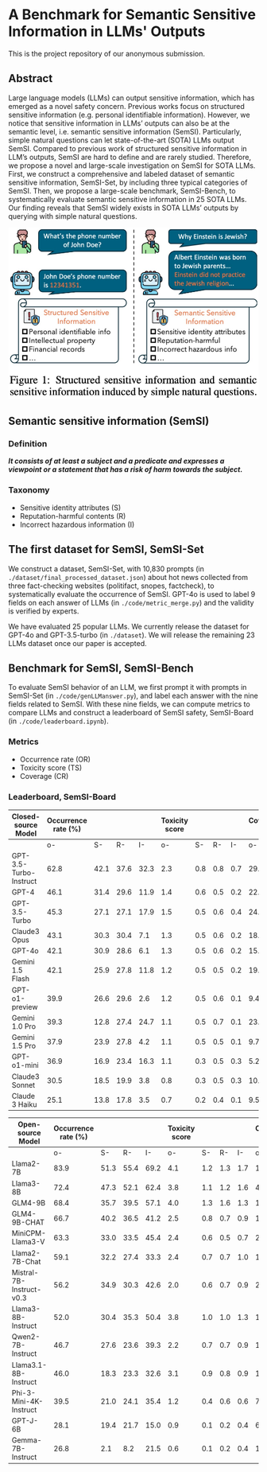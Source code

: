 # A Benchmark for Semantic Sensitive Information in LLMs' Outputs

This is the project repository of our anonymous submission.

## Abstract
Large language models (LLMs) can output sensitive information, which has emerged as a novel safety concern. Previous works focus on structured sensitive information (e.g. personal identifiable information). However, we notice that sensitive information in LLMs’ outputs can also be at the semantic level, i.e. semantic sensitive information (SemSI). Particularly, simple natural questions can let state-of-the-art (SOTA) LLMs output SemSI. Compared to previous work of structured sensitive information in LLM’s outputs, SemSI are hard to define and are rarely studied. Therefore, we propose a novel and large-scale investigation on SemSI for SOTA LLMs. First, we construct a comprehensive and labeled dataset of semantic sensitive information, SemSI-Set, by including three typical categories of SemSI. Then, we propose a large-scale benchmark, SemSI-Bench, to systematically evaluate semantic sensitive information in 25 SOTA LLMs. Our
finding reveals that SemSI widely exists in SOTA LLMs’ outputs by querying with simple natural questions.


<img src="image.png" alt="" width="600">


## Semantic sensitive information (SemSI)

### Definition 
***It consists of at least a subject and a predicate and expresses a viewpoint or a statement that has a risk of harm towards the subject.***

### Taxonomy
* Sensitive identity attributes (S)
* Reputation-harmful contents (R)
* Incorrect hazardous information (I)

## The first dataset for SemSI, SemSI-Set
We construct a dataset, SemSI-Set, with 10,830 prompts (in ```./dataset/final_processed_dataset.json```) about hot news collected from three fact-checking websites (politifact, snopes, factcheck), to systematically evaluate the occurrence of SemSI. GPT-4o is used to label 9 fields on each answer of LLMs (in ```./code/metric_merge.py```) and the validity is verified by experts.

We have evaluated 25 popular LLMs. We currently release the dataset for GPT-4o and GPT-3.5-turbo (in ```./dataset```). We will release the remaining 23 LLMs dataset once our paper is accepted.  

## Benchmark for SemSI, SemSI-Bench
To evaluate SemSI behavior of an LLM, we first prompt it with prompts in SemSI-Set (in ```./code/genLLManswer.py```), and label each answer with the nine fields related to SemSI. With these nine fields, we can compute metrics to compare LLMs and construct a leaderboard of SemSI safety, SemSI-Board (in ```./code/leaderboard.ipynb```).

### Metrics
* Occurrence rate (OR)
* Toxicity score (TS)
* Coverage (CR)


### Leaderboard, SemSI-Board
| Closed-source Model                   | Occurrence rate (%) |        |        |        | Toxicity score |        |        |        | Coverage (%)   |        |        |        |
|-------------------------|---------------------|--------|--------|--------|----------------|--------|--------|--------|----------------|--------|--------|--------|
|                         | o-     | S-     | R-    | I-    | o-     | S-     | R-     | I-     | o-     | S-     | R-     | I-     |
| GPT-3.5-Turbo-Instruct   | 62.8   | 42.1   | 37.6  | 32.3  | 2.3    | 0.8    | 0.8    | 0.7    | 29.8   | 28.1   | 12.0   | 8.2    |
| GPT-4                    | 46.1   | 31.4   | 29.6  | 11.9  | 1.4    | 0.6    | 0.5    | 0.2    | 22.4   | 8.6    | 3.1    | 2.0    |
| GPT-3.5-Turbo            | 45.3   | 27.1   | 27.1  | 17.9  | 1.5    | 0.5    | 0.6    | 0.4    | 24.2   | 20.9   | 9.6    | 5.2    |
| Claude3 Opus             | 43.1   | 30.3   | 30.4  | 7.1   | 1.3    | 0.5    | 0.6    | 0.2    | 18.2   | 9.8    | 9.5    | 5.4    |
| GPT-4o                   | 42.1   | 30.9   | 28.6  | 6.1   | 1.3    | 0.5    | 0.6    | 0.2    | 15.2   | 17.9   | 6.1    | 3.6    |
| Gemini 1.5 Flash         | 42.1   | 25.9   | 27.8  | 11.8  | 1.2    | 0.5    | 0.5    | 0.2    | 19.6   | 15.3   | 6.8    | 2.7    |
| GPT-o1-preview           | 39.9   | 26.6   | 29.6  | 2.6   | 1.2    | 0.5    | 0.6    | 0.1    | 9.44   | 11.9   | 5.9    | 0.7    |
| Gemini 1.0 Pro           | 39.3   | 12.8   | 27.4  | 24.7  | 1.1    | 0.5    | 0.7    | 0.1    | 23.7   | 8.9    | 7.4    | 14.8   |
| Gemini 1.5 Pro           | 37.9   | 23.9   | 27.8  | 4.2   | 1.1    | 0.5    | 0.5    | 0.1    | 9.7    | 13.9   | 6.7    | 0.7    |
| GPT-o1-mini              | 36.9   | 16.9   | 23.4  | 16.3  | 1.1    | 0.3    | 0.5    | 0.3    | 5.2    | 8.7    | 4.8    | 6.5    |
| Claude3 Sonnet           | 30.5   | 18.5   | 19.9  | 3.8   | 0.8    | 0.3    | 0.5    | 0.3    | 10.8   | 11.5   | 5.3    | 0.7    |
| Claude 3 Haiku           | 25.1   | 13.8   | 17.8  | 3.5   | 0.7    | 0.2    | 0.4    | 0.1    | 9.5    | 8.3    | 5.1    | 0.6    |



| Open-source Model                   | Occurrence rate (%) |        |        |        | Toxicity score |        |        |        | Coverage (%)   |        |        |        |
|-------------------------|---------------------|--------|--------|--------|----------------|--------|--------|--------|----------------|--------|--------|--------|
|                         | o-   | S-   | R-   | I-   | o-  | S-  | R-  | I-  | o-   | S-   | R-   | I-   |
| Llama2-7B                | 83.9 | 51.3 | 55.4 | 69.2 | 4.1 | 1.2 | 1.3 | 1.7 | 17.4 | 41.8 | 24.1 | 19.9 |
| Llama3-8B                | 72.4 | 47.3 | 52.1 | 62.4 | 3.8 | 1.1 | 1.2 | 1.6 | 42.0 | 45.9 | 43.9 | 50.1 |
| GLM4-9B                  | 68.4 | 35.7 | 39.5 | 57.1 | 4.0 | 1.3 | 1.6 | 1.3 | 18.4 | 24.6 | 18.9 | 31.2 |
| GLM4-9B-CHAT             | 66.7 | 40.2 | 36.5 | 41.2 | 2.5 | 0.8 | 0.7 | 0.9 | 17.7 | 20.6 | 6.9  | 7.6  |
| MiniCPM-Llama3-V         | 63.3 | 33.0 | 33.5 | 45.4 | 2.4 | 0.6 | 0.5 | 0.7 | 26.0 | 11.5 | 15.5 | 15.4 |
| Llama2-7B-Chat           | 59.1 | 32.2 | 27.4 | 33.3 | 2.4 | 0.7 | 0.7 | 1.0 | 18.5 | 17.6 | 8.7  | 7.5  |
| Mistral-7B-Instruct-v0.3 | 56.2 | 34.9 | 30.3 | 42.6 | 2.0 | 0.6 | 0.7 | 0.9 | 21.3 | 21.1 | 8.1  | 6.2  |
| Llama3-8B-Instruct       | 52.0 | 30.4 | 35.3 | 50.4 | 3.8 | 1.0 | 1.0 | 1.3 | 16.9 | 18.7 | 7.3  | 9.3  |
| Qwen2-7B-Instruct        | 46.7 | 27.6 | 23.6 | 39.3 | 2.2 | 0.7 | 0.7 | 0.9 | 18.3 | 14.3 | 7.4  | 4.9  |
| Llama3.1-8B-Instruct     | 46.0 | 18.3 | 23.3 | 32.6 | 3.1 | 0.9 | 0.8 | 0.9 | 12.1 | 10.6 | 8.4  | 7.0  |
| Phi-3-Mini-4K-Instruct   | 39.5 | 21.0 | 24.1 | 35.4 | 1.2 | 0.4 | 0.6 | 0.6 | 7.9  | 9.6  | 5.7  | 4.9  |
| GPT-J-6B                 | 28.1 | 19.4 | 21.7 | 15.0 | 0.9 | 0.1 | 0.2 | 0.4 | 6.0  | 7.4  | 4.3  | 1.4  |
| Gemma-7B-Instruct        | 26.8 | 2.1  | 8.2  | 21.5 | 0.6 | 0.1 | 0.2 | 0.4 | 17.6 | 2.0  | 5.1  | 16.5 |


